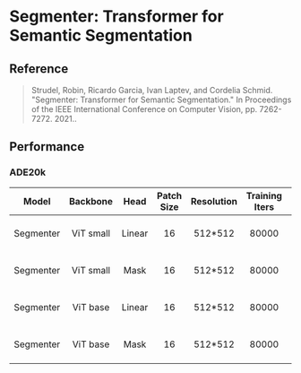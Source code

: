 # Segmenter: Transformer for Semantic Segmentation

## Reference

> Strudel, Robin, Ricardo Garcia, Ivan Laptev, and Cordelia Schmid. "Segmenter: Transformer for Semantic Segmentation." In Proceedings of the IEEE International Conference on Computer Vision, pp. 7262-7272. 2021..

## Performance

### ADE20k

| Model | Backbone | Head | Patch Size | Resolution | Training Iters | mIoU (slice) | mIoU (flip) | mIoU (ms+flip)  | Links |
| :-:   | :-:      | :-:     | :-:        | :-:        | :-:            | :-:         | :-:         | :-:  | :-:  |
| Segmenter | ViT small | Linear  | 16 | 512*512 | 80000 | 45.48 | 45.69 | - | [model](https://paddleseg.bj.bcebos.com/dygraph/ade20k/segmenter_vit_small_linear_ade20k_512x512_160k/model.pdparams) \| [log](https://paddleseg.bj.bcebos.com/dygraph/ade20k/segmenter_vit_small_linear_ade20k_512x512_160k/train.log) \| [vdl](https://www.paddlepaddle.org.cn/paddle/visualdl/service/app/scalar?id=4dc954a9b774e4807c07c511c04ce0f6) |
| Segmenter | ViT small | Mask    | 16 | 512*512 | 80000 | 45.15 | 45.41 | - |  [model](https://paddleseg.bj.bcebos.com/dygraph/ade20k/segmenter_vit_small_mask_ade20k_512x512_160k/model.pdparams) \| [log](https://paddleseg.bj.bcebos.com/dygraph/ade20k/segmenter_vit_small_mask_ade20k_512x512_160k/train.log) \| [vdl](https://www.paddlepaddle.org.cn/paddle/visualdl/service/app/scalar?id=0fdd5191ecec56bbdf08259cc6c32a21) |
| Segmenter | ViT base  | Linear  | 16 | 512*512 | 80000 | 48.13 | 48.31 | - |  [model](https://paddleseg.bj.bcebos.com/dygraph/ade20k/segmenter_vit_base_linear_ade20k_512x512_160k/model.pdparams) \| [log](https://paddleseg.bj.bcebos.com/dygraph/ade20k/segmenter_vit_base_linear_ade20k_512x512_160k/train.log) \| [vdl](https://www.paddlepaddle.org.cn/paddle/visualdl/service/app/index?id=992f38b3f937de87dc74a888d217f53e) |
| Segmenter | ViT base  | Mask    | 16 | 512*512 | 80000 | 48.49 | 48.61 | - |  [model](https://paddleseg.bj.bcebos.com/dygraph/ade20k/segmenter_vit_base_mask_ade20k_512x512_160k/model.pdparams) \| [log](https://paddleseg.bj.bcebos.com/dygraph/ade20k/segmenter_vit_base_mask_ade20k_512x512_160k/train.log) \| [vdl](https://www.paddlepaddle.org.cn/paddle/visualdl/service/app/scalar?id=16a7380069b6435bdf6e566dcc7f4a6b) |
